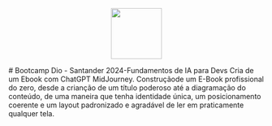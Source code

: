 
<p align="center">
    <img width="100" src="D:\Projetos e BootCamps\Santander 2024 - Fundamentos de IA para Devs\Bootcamp-Santander-2024-Fundamentos-de-IA-para-Devs-Cria-de-um-Ebook-com-ChatGPT-MidJourney\assets.EBook-Java.jpeg">
</p>
# Bootcamp Dio - Santander 2024-Fundamentos de IA para Devs Cria de um Ebook com ChatGPT MidJourney.
Construçãode um E-Book profissional do zero, desde a crianção de um título poderoso até a diagramação do conteúdo, de uma maneira que tenha identidade única, um posicionamento coerente e um layout padronizado e agradável de ler em praticamente qualquer tela.

